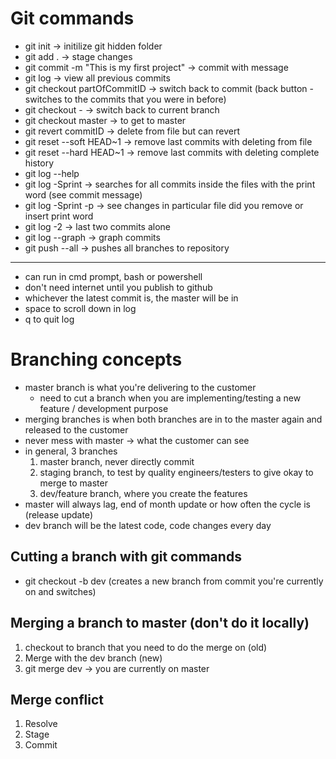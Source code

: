 # Git commands
- git init -> initilize git hidden folder
- git add . -> stage changes
- git commit -m "This is my first project" -> commit with message
- git log -> view all previous commits
- git checkout partOfCommitID -> switch back to commit (back button - switches to the commits that you were in before)
- git checkout - -> switch back to current branch
- git checkout master -> to get to master
- git revert commitID -> delete from file but can revert
- git reset --soft HEAD~1 -> remove last commits with deleting from file 
- git reset --hard HEAD~1 -> remove last commits with deleting complete history
- git log --help
- git log -Sprint -> searches for all commits inside the files with the print word (see commit message)
- git log -Sprint -p -> see changes in particular file did you remove or insert print word
- git log -2 -> last two commits alone 
- git log --graph -> graph commits
- git push --all -> pushes all branches to repository

------

- can run in cmd prompt, bash or powershell
- don't need internet until you publish to github
- whichever the latest commit is, the master will be in
- space to scroll down in log
- q to quit log

# Branching concepts
- master branch is what you're delivering to the customer
    - need to cut a branch when you are implementing/testing a new feature / development purpose
- merging branches is when both branches are in to the master again and released to the customer
- never mess with master -> what the customer can see
- in general, 3 branches
    1. master branch, never directly commit
    2. staging branch, to test by quality engineers/testers to give okay to merge to master
    3. dev/feature branch, where you create the features
- master will always lag, end of month update or how often the cycle is (release update)
- dev branch will be the latest code, code changes every day

## Cutting a branch with git commands
- git checkout -b dev (creates a new branch from commit you're currently on and switches)

## Merging a branch to master (don't do it locally)
1. checkout to branch that you need to do the merge on (old)
2. Merge with the dev branch (new)
3. git merge dev -> you are currently on master

## Merge conflict
1. Resolve
2. Stage
3. Commit 

